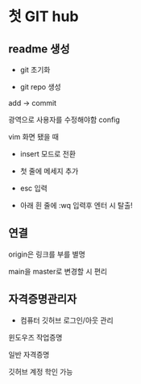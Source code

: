 # 첫 GIT hub

## readme 생성

- git 초기화

- git repo 생성

add -> commit

광역으로 사용자를 수정해야함 config



vim 화면 됐을 때

- insert 모드로 전환

- 첫 줄에 메세지 추가

- esc 입력

- 아래 흰 줄에 :wq 입력후 엔터 시 탈출!



## 연결

origin은 링크를 부를 별명

main을 master로 변경할 시 편리



## 자격증명관리자

- 컴퓨터 깃허브 로그인/아웃 관리

윈도우즈 작업증명

일반 자격증명

깃허브 계정 학인 가능
